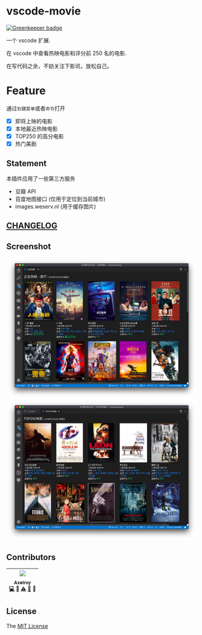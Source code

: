 # vscode-movie

[![Greenkeeper badge](https://badges.greenkeeper.io/axetroy/vscode-movie.svg)](https://greenkeeper.io/)

一个 vscode 扩展.

在 vscode 中查看热映电影和评分前 250 名的电影.

在写代码之余，不妨关注下影讯，放松自己。

# Feature

通过`右键菜单`或者`命令`打开

- [x] 即将上映的电影
- [x] 本地最近热映电影
- [x] TOP250 的高分电影
- [x] 热门美剧

## Statement

本插件应用了一些第三方服务

- 豆瓣 API
- 百度地图接口 (仅用于定位到当前城市)
- images.weserv.nl (用于缓存图片)

## [CHANGELOG](https://github.com/axetroy/vscode-movie/blob/master/CHANGELOG.md)

## Screenshot

![Screenshot](https://github.com/axetroy/vscode-movie/raw/master/screenshot-1.png)
![Screenshot](https://github.com/axetroy/vscode-movie/raw/master/screenshot-2.png)

## Contributors

<!-- ALL-CONTRIBUTORS-LIST:START - Do not remove or modify this section -->

| [<img src="https://avatars1.githubusercontent.com/u/9758711?v=3" width="100px;"/><br /><sub>Axetroy</sub>](http://axetroy.github.io)<br />[💻](https://github.com/axetroy/vscode-movie/commits?author=axetroy) 🔌 [⚠️](https://github.com/axetroy/vscode-movie/commits?author=axetroy) [🐛](https://github.com/axetroy/vscode-movie/issues?q=author%3Aaxetroy) 🎨 |
| :---------------------------------------------------------------------------------------------------------------------------------------------------------------------------------------------------------------------------------------------------------------------------------------------------------------------------------------------------------------: |


<!-- ALL-CONTRIBUTORS-LIST:END -->

## License

The [MIT License](https://github.com/axetroy/vscode-movie/blob/master/LICENSE)
